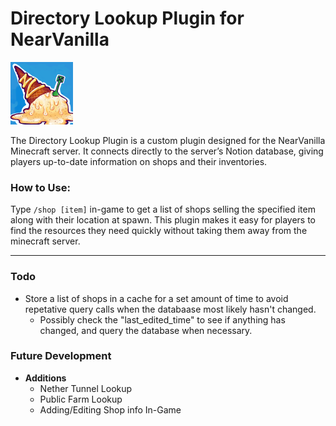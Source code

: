 # Directory Lookup Plugin for NearVanilla

![Near Vanilla Logo](https://github.com/bran-hardy/DirectoryLookupPlugin/blob/master/src/main/resources/icon.png)

The Directory Lookup Plugin is a custom plugin designed for the NearVanilla Minecraft server. It connects directly to the server’s Notion database, giving players up-to-date information on shops and their inventories.

### How to Use:
Type `/shop [item]` in-game to get a list of shops selling the specified item along with their location at spawn. This plugin makes it easy for players to find the resources they need quickly without taking them away from the minecraft server.

---

### Todo

- Store a list of shops in a cache for a set amount of time to avoid repetative query calls when the databaase most likely hasn't changed.
	- Possibly check the "last_edited_time" to see if anything has changed, and query the database when necessary.

### Future Development

- **Additions**
	- Nether Tunnel Lookup
	- Public Farm Lookup
	- Adding/Editing Shop info In-Game
